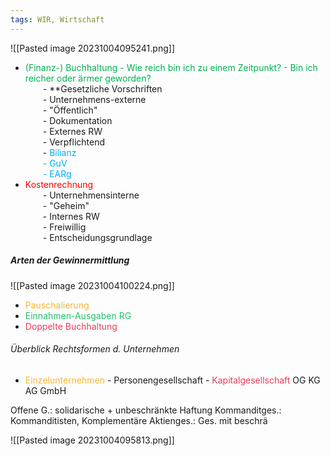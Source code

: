 ```yaml
---
tags: WIR, Wirtschaft
---
```

![[Pasted image 20231004095241.png]]

- <span style="color:#00b050">(Finanz-) Buchhaltung - Wie reich bin ich zu einem Zeitpunkt? - Bin ich reicher oder ärmer geworden?</span>   
  - **Gesetzliche Vorschriften  
  - Unternehmens-externe  
  - "Öffentlich"  
  - Dokumentation  
  - Externes RW  
  - Verpflichtend  
  - <span style="color:#00b0f0">Bilianz  
  - GuV  
  - EARg</span>  
- <span style="color:#ff0000">Kostenrechnung</span>  
  - Unternehmensinterne  
  - "Geheim"  
  - Internes RW  
  - Freiwillig  
  - Entscheidungsgrundlage

##### Arten der Gewinnermittlung

![[Pasted image 20231004100224.png]]
- <span style='color:#f7b731'>Pauschalierung</span>
- <span style='color:#20bf6b'>Einnahmen-Ausgaben RG</span>
- <span style='color:#eb3b5a'>Doppelte Buchhaltung</span>

###### Überblick Rechtsformen d. Unternehmen
- <span style='color:#f7b731'>Einzelunternehmen</span> - Personengesellschaft - <span style='color:#eb3b5a'>Kapitalgesellschaft</span> 
						OG         KG                AG         GmbH         

Offene G.: solidarische + unbeschränkte Haftung
Kommanditges.: Kommanditisten, Komplementäre
Aktienges.:
Ges. mit beschrä


![[Pasted image 20231004095813.png]]

